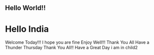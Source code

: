## Hello World!!
# Hello India
Welcome Today!!!
I hope you are fine
Enjoy Well!!!
Thank You All
Have a Thunder Thursday
Thank You All!!
Have a Great Day
i am in child2
